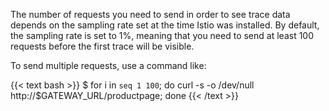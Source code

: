 The number of requests you need to send in order to see trace data depends on the sampling rate set at the time Istio was installed.
By default, the sampling rate is set to 1%, meaning that you need to send at least 100 requests before the first trace will be visible.

To send multiple requests, use a command like:

{{< text bash >}}
$ for i in `seq 1 100`; do curl -s -o /dev/null http://$GATEWAY_URL/productpage; done
{{< /text >}}